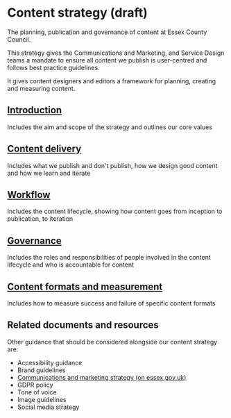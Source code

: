 # Content strategy (draft)
The planning, publication and governance of content at Essex County Council.

This strategy gives the Communications and Marketing, and Service Design teams a mandate to ensure all content we publish is user-centred and follows best practice guidelines.

It gives content designers and editors a framework for planning, creating and measuring content. 

## [Introduction](content-strategy-intro)
Includes the aim and scope of the strategy and outlines our core values

## [Content delivery](content-strategy-delivery)
Includes what we publish and don't publish, how we design good content and how we learn and iterate

## [Workflow](content-strategy-workflow)
Includes the content lifecycle, showing how content goes from inception to publication, to iteration

## [Governance](content-strategy-governance)
Includes the roles and responsibilities of people involved in the content lifecycle and who is accountable for content

## [Content formats and measurement](content-strategy-formats)
Includes how to measure success and failure of specific content formats

## Related documents and resources
Other guidance that should be considered alongside our content strategy are:
- Accessibility guidance
- Brand guidelines  
- [Communications and marketing strategy (on essex.gov.uk)](https://www.essex.gov.uk/communications-and-marketing-strategy)
- GDPR policy
- Tone of voice
- Image guidelines 
- Social media strategy
